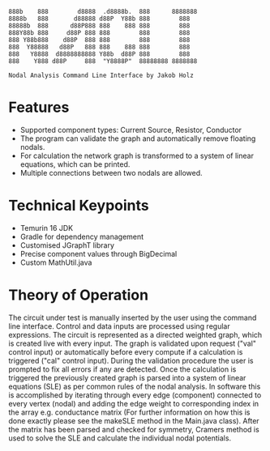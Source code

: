     888b    888        d8888  .d8888b.  888      8888888 
    8888b   888       d88888 d88P  Y88b 888        888   
    88888b  888      d88P888 888    888 888        888   
    888Y88b 888     d88P 888 888        888        888   
    888 Y88b888    d88P  888 888        888        888   
    888  Y88888   d88P   888 888    888 888        888   
    888   Y8888  d8888888888 Y88b  d88P 888        888   
    888    Y888 d88P     888  "Y8888P"  88888888 8888888 
    
    Nodal Analysis Command Line Interface by Jakob Holz 
  
# Features
- Supported component types: Current Source, Resistor, Conductor
- The program can validate the graph and automatically remove floating nodals.
- For calculation the network graph is transformed to a system of linear equations, which can be printed.
- Multiple connections between two nodals are allowed.

# Technical Keypoints
- Temurin 16 JDK
- Gradle for dependency management
- Customised JGraphT library
- Precise component values through BigDecimal
- Custom MathUtil.java

# Theory of Operation
The circuit under test is manually inserted by the user using the command line interface. Control and data inputs are 
processed using regular expressions. The circuit is represented as a directed weighted graph, which is created live with
every input. The graph is validated upon request ("val" control input) or automatically before every compute if a calculation
is triggered ("cal" control input). During the validation procedure the user is prompted to fix all errors if any are detected.
Once the calculation is triggered the previously created graph is parsed into a system of linear equations (SLE) as per 
common rules of the nodal analysis. In software this is accomplished by iterating through every edge (component) connected
to every vertex (nodal) and adding the edge weight to corresponding index in the array e.g. conductance matrix (For further 
information on how this is done exactly please see the makeSLE method in the Main.java class). After the matrix has been 
parsed and checked for symmetry, Cramers method is used to solve the SLE and calculate the individual nodal potentials.